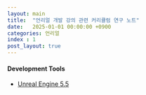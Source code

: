 ```yaml
---
layout: main
title:  "언리얼 개발 강의 관련 커리큘럼 연구 노트"
date:   2025-01-01 00:00:00 +0900
categories: 언리얼
index : 1
post_layout: true
---
```


<h4>Development Tools</h4>
<ul class="actions">
  <li><a href="https://www.unrealengine.com/ko/unreal-engine-5" class="button">Unreal Engine 5.5</a></li>
</ul>